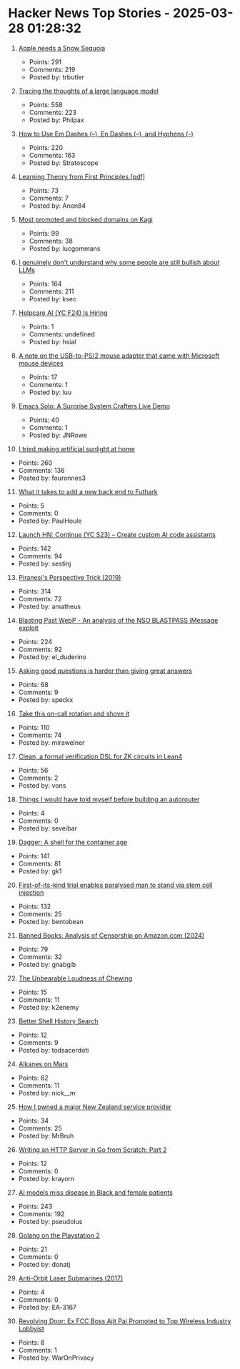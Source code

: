 # Hacker News Top Stories - 2025-03-28 01:28:32

1. [Apple needs a Snow Sequoia](https://reviews.ofb.biz/safari/article/1300.html)
   - Points: 291
   - Comments: 219
   - Posted by: trbutler

2. [Tracing the thoughts of a large language model](https://www.anthropic.com/research/tracing-thoughts-language-model)
   - Points: 558
   - Comments: 223
   - Posted by: Philpax

3. [How to Use Em Dashes (–), En Dashes (–), and Hyphens (-)](https://www.merriam-webster.com/grammar/em-dash-en-dash-how-to-use)
   - Points: 220
   - Comments: 163
   - Posted by: Stratoscope

4. [Learning Theory from First Principles [pdf]](https://www.di.ens.fr/~fbach/ltfp_book.pdf)
   - Points: 73
   - Comments: 7
   - Posted by: Anon84

5. [Most promoted and blocked domains on Kagi](https://kagi.com/stats?stat=leaderboard)
   - Points: 99
   - Comments: 38
   - Posted by: lucgommans

6. [I genuinely don't understand why some people are still bullish about LLMs](https://twitter.com/skdh/status/1905132853672784121)
   - Points: 164
   - Comments: 211
   - Posted by: ksec

7. [Helpcare AI (YC F24) Is Hiring](https://docs.google.com/forms/d/e/1FAIpQLScpzOyP_mk3muEpbKrnW8UTZB_yP5SJwjbeT8_6A6fhdvpJCg/viewform?usp=preview)
   - Points: 1
   - Comments: undefined
   - Posted by: hsial

8. [A note on the USB-to-PS/2 mouse adapter that came with Microsoft mouse devices](https://devblogs.microsoft.com/oldnewthing/20250325-00/?p=110993)
   - Points: 17
   - Comments: 1
   - Posted by: luu

9. [Emacs Solo: A Surprise System Crafters Live Demo](https://www.rahuljuliato.com/posts/emacs-solo-demo)
   - Points: 40
   - Comments: 1
   - Posted by: JNRowe

10. [I tried making artificial sunlight at home](https://victorpoughon.fr/i-tried-making-artificial-sunlight-at-home/)
   - Points: 260
   - Comments: 136
   - Posted by: fouronnes3

11. [What it takes to add a new back end to Futhark](https://futhark-lang.org/blog/2025-03-04-adding-a-new-backend.html)
   - Points: 5
   - Comments: 0
   - Posted by: PaulHoule

12. [Launch HN: Continue (YC S23) – Create custom AI code assistants](https://hub.continue.dev/explore/assistants)
   - Points: 142
   - Comments: 94
   - Posted by: sestinj

13. [Piranesi's Perspective Trick (2019)](https://medium.com/@brunopostle/piranesis-perspective-trick-6bcd7a754da9)
   - Points: 314
   - Comments: 72
   - Posted by: amatheus

14. [Blasting Past WebP - An analysis of the NSO BLASTPASS iMessage exploit](https://googleprojectzero.blogspot.com/2025/03/blasting-past-webp.html)
   - Points: 224
   - Comments: 92
   - Posted by: el_duderino

15. [Asking good questions is harder than giving great answers](https://newsletter.dancohen.org/archive/asking-good-questions-is-harder-than-giving-great-answers/)
   - Points: 68
   - Comments: 9
   - Posted by: speckx

16. [Take this on-call rotation and shove it](https://www.scottsmitelli.com/articles/take-oncall-and-shove-it/)
   - Points: 110
   - Comments: 74
   - Posted by: mirawelner

17. [Clean, a formal verification DSL for ZK circuits in Lean4](https://blog.zksecurity.xyz/posts/clean/)
   - Points: 56
   - Comments: 2
   - Posted by: vons

18. [Things I would have told myself before building an autorouter](https://blog.autorouting.com/p/13-things-i-would-have-told-myself)
   - Points: 4
   - Comments: 0
   - Posted by: seveibar

19. [Dagger: A shell for the container age](https://dagger.io/blog/dagger-shell)
   - Points: 141
   - Comments: 81
   - Posted by: gk1

20. [First-of-its-kind trial enables paralysed man to stand via stem cell injection](https://www.nature.com/articles/d41586-025-00863-0?linkId=13622861)
   - Points: 132
   - Comments: 25
   - Posted by: bentobean

21. [Banned Books: Analysis of Censorship on Amazon.com (2024)](https://citizenlab.ca/2024/11/analysis-of-censorship-on-amazon-com/)
   - Points: 79
   - Comments: 32
   - Posted by: gnabgib

22. [The Unbearable Loudness of Chewing](https://asteriskmag.com/issues/09/the-unbearable-loudness-of-chewing/)
   - Points: 15
   - Comments: 11
   - Posted by: k2enemy

23. [Better Shell History Search](https://tratt.net/laurie/blog/2025/better_shell_history_search.html)
   - Points: 12
   - Comments: 9
   - Posted by: todsacerdoti

24. [Alkanes on Mars](https://www.science.org/content/blog-post/alkanes-mars)
   - Points: 62
   - Comments: 11
   - Posted by: nick__m

25. [How I pwned a major New Zealand service provider](https://mrbruh.com/majorprovider/)
   - Points: 34
   - Comments: 25
   - Posted by: MrBruh

26. [Writing an HTTP Server in Go from Scratch: Part 2](https://www.krayorn.com/posts/http-server-go-2/)
   - Points: 12
   - Comments: 0
   - Posted by: krayorn

27. [AI models miss disease in Black and female patients](https://www.science.org/content/article/ai-models-miss-disease-black-female-patients)
   - Points: 243
   - Comments: 192
   - Posted by: pseudolus

28. [Golang on the Playstation 2](https://rgsilva.com/blog/ps2-go-part-1/)
   - Points: 21
   - Comments: 0
   - Posted by: donatj

29. [Anti-Orbit Laser Submarines (2017)](http://toughsf.blogspot.com/2017/10/anti-orbit-laser-submarines.html)
   - Points: 4
   - Comments: 0
   - Posted by: EA-3167

30. [Revolving Door: Ex FCC Boss Ajit Pai Promoted to Top Wireless Industry Lobbyist](https://www.techdirt.com/2025/03/27/the-revolving-door-spins-former-trump-fcc-boss-ajit-pai-promoted-to-top-wireless-industry-lobbyist/)
   - Points: 8
   - Comments: 1
   - Posted by: WarOnPrivacy

